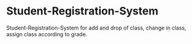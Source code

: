 # Student-Registration-System
Student-Registration-System for add and drop of class, change in class, assign class according to grade.
